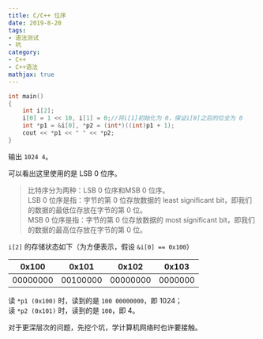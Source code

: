 ```yaml
---
title: C/C++ 位序
date: 2019-8-20
tags:
- 语法测试
- 坑
category:
- C++
- C++语法
mathjax: true
---
```


```c++
int main()
{
	int i[2];
	i[0] = 1 << 10, i[1] = 0;//将i[1]初始化为 0，保证i[0]之后的位全为 0
	int *p1 = &i[0], *p2 = (int*)((int)p1 + 1);
	cout << *p1 << " " << *p2;
}
```

输出 `1024 4`。

可以看出这里使用的是 LSB 0 位序。

> 比特序分为两种：LSB 0 位序和MSB 0 位序。  
> LSB 0 位序是指：字节的第 0 位存放数据的 least significant bit，即我们的数据的最低位存放在字节的第 0 位。  
> MSB 0 位序是指：字节的第 0 位存放数据的 most significant bit，即我们的数据的最高位存放在字节的第 0 位。

`i[2]` 的存储状态如下（为方便表示，假设 `&i[0] == 0x100`）

0x100|0x101|0x102|0x103
-|-|-|-
00000000|00100000|00000000|0000000

读 `*p1 (0x100)` 时，读到的是 `100 00000000`，即 1024；  
读 `*p2 (0x101)` 时，读到的是 `100`，即 4。

对于更深层次的问题，先挖个坑，学计算机网络时也许要接触。
